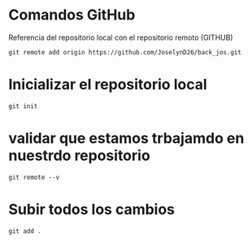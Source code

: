 # Comandos GitHub
Referencia del repositorio local con el repositorio remoto  (GITHUB)
````
git remote add origin https://github.com/JoselynD26/back_jos.git
````
# Inicializar el repositorio local
```
git init
```
# validar que estamos trbajamdo en nuestrdo repositorio
```
git remote --v
```
# Subir todos los cambios
```
git add .
```